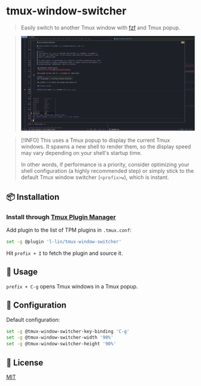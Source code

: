 # tmux-window-switcher

> Easily switch to another Tmux window with [fzf](https://github.com/junegunn/fzf) and Tmux popup.

> ![tmux-window-switcher](./window-switcher.jpg)

> [!INFO]
> This uses a Tmux popup to display the current Tmux windows. It spawns a
> new shell to render them, so the display speed may vary depending on your
> shell's startup time.
>
> In other words, if performance is a priority, consider optimizing your shell
> configuration (a highly recommended step) or simply stick to the default Tmux
> window switcher (`<prefix>w`), which is instant.

## :package: Installation
### Install through [Tmux Plugin Manager](https://github.com/tmux-plugins/tpm)

Add plugin to the list of TPM plugins in `.tmux.conf`:

```bash
set -g @plugin 'l-lin/tmux-window-switcher'
```

Hit `prefix + I` to fetch the plugin and source it.

## :rocket: Usage

`prefix + C-g` opens Tmux windows in a Tmux popup.

## :wrench: Configuration

Default configuration:

```bash
set -g @tmux-window-switcher-key-binding 'C-g'
set -g @tmux-window-switcher-width '90%'
set -g @tmux-window-switcher-height '90%'
```

## :page_with_curl: License

[MIT](./LICENSE)

